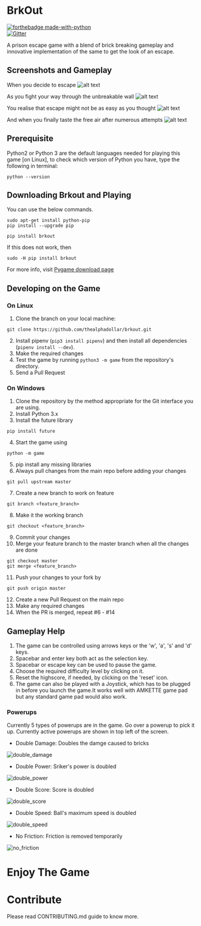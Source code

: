 # BrkOut

[![forthebadge made-with-python](http://ForTheBadge.com/images/badges/made-with-python.svg)](https://www.python.org/)<br>
[![Gitter](https://img.shields.io/gitter/room/:user/:repo.svg)](https://gitter.im/brkout_/Lobby)<br>

A prison escape game with a blend of brick breaking gameplay and innovative implementation of the same to get the look of an escape.

## Screenshots and Gameplay

When you decide to escape
![alt text](/game/assets/HomeScreen.png)

As you fight your way through the unbreakable wall
![alt text](/game/assets/MainGame.png)

You realise that escape might not be as easy as you thought
![alt text](/game/assets/LosingScreen.png)

And when you finally taste the free air after numerous attempts
![alt text](/game/assets/WinningScreen.png)

## Prerequisite

Python2 or Python 3 are the default languages needed for playing this game [on Linux], to check which version of Python you have, type the following in terminal:
```
python --version
```
## Downloading Brkout and Playing

You can use the below commands.

```
sudo apt-get install python-pip
pip install --upgrade pip
```
```
pip install brkout
```
If this does not work, then
```
sudo -H pip install brkout
```
For more info, visit [Pygame download page](http://www.pygame.org/download.shtml)

## Developing on the Game

### On Linux

1. Clone the branch on your local machine:
```
git clone https://github.com/thealphadollar/brkout.git
```
2. Install pipenv (`pip3 install pipenv`) and then install all dependencies (`pipenv install --dev`).
3. Make the required changes
4. Test the game by running `python3 -m game` from the repository's directory.
5. Send a Pull Request

### On Windows

1. Clone the repository by the method appropriate for the Git interface you are using.
2. Install Python 3.x
3. Install the future library
```
pip install future
```
4. Start the game using
```
python -m game
```
5. pip install any missing libraries
6. Always pull changes from the main repo before adding your changes
```
git pull upstream master
```
7. Create a new branch to work on feature
```
git branch <feature_branch>
```
8. Make it the working branch
```
git checkout <feature_branch>
```
9. Commit your changes
10. Merge your feature branch to the master branch when all the changes are done
```
git checkout master
git merge <feature_branch>
```
11. Push your changes to your fork by
```
git push origin master
```
12. Create a new Pull Request on the main repo
13. Make any required changes
14. When the PR is merged, repeat #6 - #14

## Gameplay Help

1. The game can be controlled using arrows keys or the 'w', 'a', 's' and 'd' keys.
2. Spacebar and enter key both act as the selection key.
3. Spacebar or escape key can be used to pause the game.
4. Choose the required difficulty level by clicking on it.
5. Reset the highscore, if needed, by clicking on the 'reset' icon.
6. The game can also be played with a Joystick, which has to be plugged in before you 
   launch the game.It works well with AMKETTE game pad but any standard game pad would also work.

### Powerups

Currently 5 types of powerups are in the game. Go over a powerup to pick it up. Currently active powerups are shown in top left of the screen.

- Double Damage: Doubles the damge caused to bricks

![double_damage](https://user-images.githubusercontent.com/6888341/50610393-d2a1ad00-0ef8-11e9-87a1-3d9ad419bc1a.png)

- Double Power: Sriker's power is doubled

![double_power](https://user-images.githubusercontent.com/6888341/50610396-d7666100-0ef8-11e9-9fe9-e2f85d5839e3.png)

- Double Score: Score is doubled

![double_score](https://user-images.githubusercontent.com/6888341/50610400-da615180-0ef8-11e9-8b89-8388dc475af5.png)

- Double Speed: Ball's maximum speed is doubled

![double_speed](https://user-images.githubusercontent.com/6888341/50610404-ddf4d880-0ef8-11e9-9384-e570aebafc4e.png)

- No Friction: Friction is removed temporarily

![no_friction](https://user-images.githubusercontent.com/6888341/50610407-e0573280-0ef8-11e9-9c33-27492e236c54.png)


# Enjoy The Game

# Contribute

Please read CONTRIBUTING.md guide to know more.
